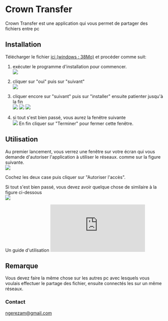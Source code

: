 # Crown Transfer
Crown Transfer est une application qui vous permet de partager des fichiers entre pc

## Installation 
Télécharger le fichier [ici (windows : 38Mo)](https://github.com/ngerezamechack/crowntransfer/releases/download/1.0/crowntransfer_setup_32bit.exe) et procéder comme suit:
1. exécuter le programme d'installation pour commencer.\
![](https://user-images.githubusercontent.com/62058632/103457999-24f25000-4d04-11eb-8e9e-05cc75c25216.PNG)

2. cliquer sur "oui" puis sur "suivant"\
![](https://user-images.githubusercontent.com/62058632/103458001-32a7d580-4d04-11eb-8551-41a8955e5fe7.PNG)

3. cliquer encore sur "suivant" puis sur "installer" ensuite patienter jusqu'à la fin\
![](https://user-images.githubusercontent.com/62058632/103458012-4d7a4a00-4d04-11eb-9df2-c269997a3568.PNG)
![](https://user-images.githubusercontent.com/62058632/103458018-5c60fc80-4d04-11eb-91aa-0743f94cb8f0.PNG)
![](https://user-images.githubusercontent.com/62058632/103458022-684cbe80-4d04-11eb-92eb-7324fe71d1e5.PNG)

4. si tout s'est bien passé, vous aurez la fenêtre suivante\
![](https://user-images.githubusercontent.com/62058632/103458026-73075380-4d04-11eb-8588-5951094efc59.PNG)
En fin cliquer sur "Terminer" pour fermer cette fenêtre.

## Utilisation

Au premier lancement, vous verrez une fenêtre sur votre écran qui vous demande d'autoriser l'application à utiliser le réseaux. comme sur la figure suivante.\
![](https://user-images.githubusercontent.com/62058632/103458031-7bf82500-4d04-11eb-99a0-7f03410d30bc.PNG)

Cochez les deux case puis cliquer sur "Autoriser l'accès".

Si tout s'est bien passé, vous devez avoir quelque chose de similaire à la figure ci-dessous\
![](https://user-images.githubusercontent.com/62058632/103458038-8a464100-4d04-11eb-9cdd-51161e394372.PNG)

Un guide d'utilisation ![ici](https://github.com/ngerezamechack/crowntransfer/files/5786854/GUIDE.CROWN.TRANSFER.pdf)

## Remarque

Vous devez faire la même chose sur les autres pc avec lesquels vous voulais effectuer le partage des fichier, ensuite connectés les sur un même réseaux.

### Contact
ngerezam@gmail.com
